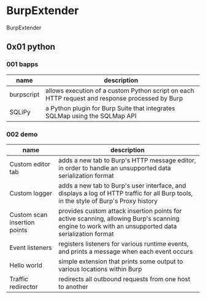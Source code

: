 # BurpExtender
BurpExtender

## 0x01 python

### 001 bapps

| name          | description                  |
| ------------- | ---------------------------- |
| burpscript    | allows execution of a custom Python script on each HTTP request and response processed by Burp |
| SQLiPy        | a Python plugin for Burp Suite that integrates SQLMap using the SQLMap API |

### 002 demo


| name          | description                  |
| ------------- | ---------------------------- |
| Custom editor tab | adds a new tab to Burp's HTTP message editor, in order to handle an unsupported data serialization format |
| Custom logger | adds a new tab to Burp's user interface, and displays a log of HTTP traffic for all Burp tools, in the style of Burp's Proxy history |
| Custom scan insertion points | provides custom attack insertion points for active scanning, allowing Burp's scanning engine to work with an unsupported data serialization format |
| Event listeners | registers listeners for various runtime events, and prints a message when each event occurs |
| Hello world     | simple extension that prints some output to various locations within Burp |
| Traffic redirector | redirects all outbound requests from one host to another |
